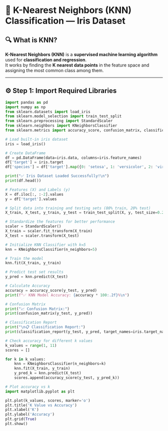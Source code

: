 # 🌸 K-Nearest Neighbors (KNN) Classification — Iris Dataset

## 🔍 What is KNN?
**K-Nearest Neighbors (KNN)** is a **supervised machine learning algorithm** used for **classification and regression**.  
It works by finding the **K nearest data points** in the feature space and assigning the most common class among them.

---

## ⚙️ Step 1: Import Required Libraries
```python
import pandas as pd
import numpy as np
from sklearn.datasets import load_iris
from sklearn.model_selection import train_test_split
from sklearn.preprocessing import StandardScaler
from sklearn.neighbors import KNeighborsClassifier
from sklearn.metrics import accuracy_score, confusion_matrix, classification_report

# Load built-in iris dataset
iris = load_iris()

# Create DataFrame
df = pd.DataFrame(data=iris.data, columns=iris.feature_names)
df['target'] = iris.target
df['species'] = df['target'].map({0: 'setosa', 1: 'versicolor', 2: 'virginica'})

print("✅ Iris Dataset Loaded Successfully!\n")
print(df.head())

# Features (X) and Labels (y)
X = df.iloc[:, :-2].values
y = df['target'].values

# Split data into training and testing sets (80% train, 20% test)
X_train, X_test, y_train, y_test = train_test_split(X, y, test_size=0.2, random_state=42)

# Standardize the features for better performance
scaler = StandardScaler()
X_train = scaler.fit_transform(X_train)
X_test = scaler.transform(X_test)

# Initialize KNN Classifier with k=5
knn = KNeighborsClassifier(n_neighbors=5)

# Train the model
knn.fit(X_train, y_train)

# Predict test set results
y_pred = knn.predict(X_test)

# Calculate Accuracy
accuracy = accuracy_score(y_test, y_pred)
print(f"✅ KNN Model Accuracy: {accuracy * 100:.2f}%\n")

# Confusion Matrix
print("📈 Confusion Matrix:")
print(confusion_matrix(y_test, y_pred))

# Classification Report
print("\n📋 Classification Report:")
print(classification_report(y_test, y_pred, target_names=iris.target_names))

# Check accuracy for different k values
k_values = range(1, 11)
scores = []

for k in k_values:
    knn = KNeighborsClassifier(n_neighbors=k)
    knn.fit(X_train, y_train)
    y_pred_k = knn.predict(X_test)
    scores.append(accuracy_score(y_test, y_pred_k))

# Plot accuracy vs k
import matplotlib.pyplot as plt

plt.plot(k_values, scores, marker='o')
plt.title('K Value vs Accuracy')
plt.xlabel('K')
plt.ylabel('Accuracy')
plt.grid(True)
plt.show()
```
